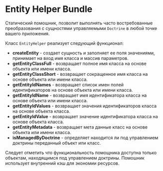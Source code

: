 Entity Helper Bundle
====================

Статический помошник, позволит выполнять часто востребованные преобразования с сущностями управляемыми `Doctrine`
в любой точке вашего приложения.

Класс `EntityHelper` реализует следующий функционал:

 * **createEntity** - создает сущность и заполняет ее поля значениями, принимает на вход имя класса и массив параметров.
 * **getEntityClassFull** - возвращает полное имя класса на основе объекта или имени класса.
 * **getEntityClassShort** - возвращает сокращенное имя класса на основе объекта или имени класса.
 * **getEntityIdNames** - возвращает список имен полей идентификаторов на основе объекта или имени класса.
 * **getEntityIdName** - возвращает имя идентификатора класса на основе объекта или имени класса.
 * **getEntityIdValues** - возвращает значения идентификаторов класса на основе объекта класса.
 * **getEntityIdValue** - возвращает значение идентификатора класса на основе объекта класса.
 * **getEntityMetadata** - возвращает мета данные класс на основе объекта или имени класса.
 * **isManagedByDoctrine** - определяет находится ли под управлением доктрины переданный объект или класс.

Следует отметить что функциональность помощника доступна только объектам, находящимся под управлением доктрины.
Помошник использует внутренний кэш для экономии ресурсов.
